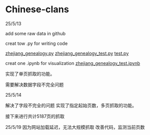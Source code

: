 # Chinese-clans

25/5/13 

add some raw data in github

creat tow .py for writing code

[zhejiang_genealogy.py](zhejiang_genealogy.py)
[zhejiang_genealogy_test.py](zhejiang_genealogy_test.py)
[test.py](test.py)

creat one .ipynb for visualization
[zhejiang_genealogy_test.ipynb](zhejiang_genealogy_test.ipynb)

实现了单页抓取的功能。

需要解决数据字段不完全问题

25/5/14

解决了字段不完全的问题
实现了指定起始页数，多页抓取的功能。

接下来进行共计5187页的抓取

25/5/19
因为网站加载延迟，无法大规模抓取
改善代码，监测当前页数





